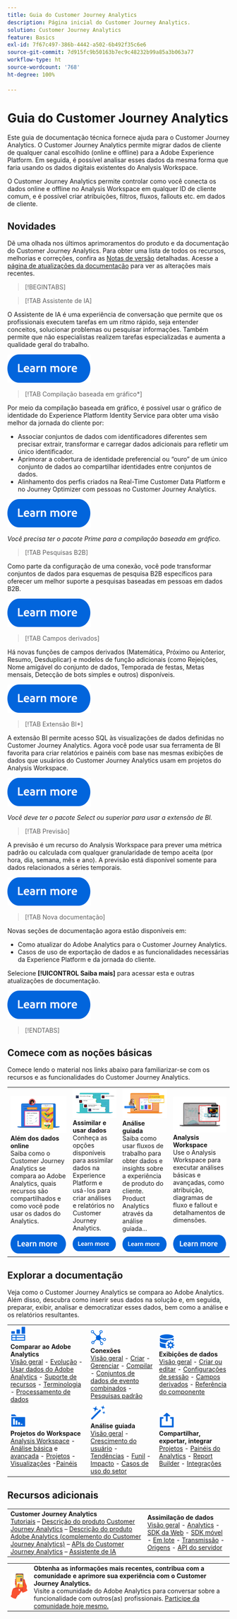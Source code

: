 ```yaml
---
title: Guia do Customer Journey Analytics
description: Página inicial do Customer Journey Analytics.
solution: Customer Journey Analytics
feature: Basics
exl-id: 7f67c497-386b-4442-a502-6b492f35c6e6
source-git-commit: 7d915fc9b50163b7ec9c48232b99a85a3b063a77
workflow-type: ht
source-wordcount: '768'
ht-degree: 100%

---
```


# Guia do Customer Journey Analytics

Este guia de documentação técnica fornece ajuda para o Customer Journey Analytics. O Customer Journey Analytics permite migrar dados de cliente de qualquer canal escolhido (online e offline) para a Adobe Experience Platform. Em seguida, é possível analisar esses dados da mesma forma que faria usando os dados digitais existentes do Analysis Workspace.

O Customer Journey Analytics permite controlar como você conecta os dados online e offline no Analysis Workspace em qualquer ID de cliente comum, e é possível criar atribuições, filtros, fluxos, fallouts etc. em dados de cliente.

## Novidades

Dê uma olhada nos últimos aprimoramentos do produto e da documentação do Customer Journey Analytics. Para obter uma lista de todos os recursos, melhorias e correções, confira as [Notas de versão](../release-notes/latest.md) detalhadas. Acesse a [página de atualizações da documentação](../release-notes/doc-changes.md) para ver as alterações mais recentes.

>[!BEGINTABS]

>[!TAB Assistente de IA]

O Assistente de IA é uma experiência de conversação que permite que os profissionais executem tarefas em um ritmo rápido, seja entender conceitos, solucionar problemas ou pesquisar informações. Também permite que não especialistas realizem tarefas especializadas e aumenta a qualidade geral do trabalho.

[![imagem](assets/learn-more-button.svg)](/help/ai-assistant.md)

>[!TAB Compilação baseada em gráfico*]

Por meio da compilação baseada em gráfico, é possível usar o gráfico de identidade do Experience Platform Identity Service para obter uma visão melhor da jornada do cliente por: <ul><li>Associar conjuntos de dados com identificadores diferentes sem precisar extrair, transformar e carregar dados adicionais para refletir um único identificador.</li> <li>Aprimorar a cobertura de identidade preferencial ou “ouro” de um único conjunto de dados ao compartilhar identidades entre conjuntos de dados.</li><li>Alinhamento dos perfis criados na Real-Time Customer Data Platform e no Journey Optimizer com pessoas no Customer Journey Analytics.</li></ul>

[![imagem](assets/learn-more-button.svg)](/help/stitching/overview.md#graph-based-stitching)

*_Você precisa ter o pacote Prime para a compilação baseada em gráfico._*

>[!TAB Pesquisas B2B]

Como parte da configuração de uma conexão, você pode transformar conjuntos de dados para esquemas de pesquisa B2B específicos para oferecer um melhor suporte a pesquisas baseadas em pessoas em dados B2B.

[![imagem](assets/learn-more-button.svg)](/help/connections/transform-datasets-b2b-lookups.md)

>[!TAB Campos derivados]

Há novas funções de campos derivados (Matemática, Próximo ou Anterior, Resumo, Desduplicar) e modelos de função adicionais (como Rejeições, Nome amigável do conjunto de dados, Temporada de festas, Metas mensais, Detecção de bots simples e outros) disponíveis.

[![imagem](assets/learn-more-button.svg)](/help/data-views/derived-fields/derived-fields.md)

>[!TAB Extensão BI*]

A extensão BI permite acesso SQL às visualizações de dados definidas no Customer Journey Analytics. Agora você pode usar sua ferramenta de BI favorita para criar relatórios e painéis com base nas mesmas exibições de dados que usuários do Customer Journey Analytics usam em projetos do Analysis Workspace.

[![imagem](assets/learn-more-button.svg)](/help/data-views/bi-extension.md)

*_Você deve ter o pacote Select ou superior para usar a extensão de BI._*


<!--
>[!TAB Improved Audience Publising] 

Audiences that are published from Customer Journey Analytics are now available in the new **Audiences** section in Adobe Experience Platform. Audiences are now available in Experience Platform seconds after they are published from Customer Journey Analytics. Improved sorting and filter options in Experience Platform for Customer Journey Analytics audiences. 

[![image](assets/learn-more-button.svg)](/help/components/audiences/publish.md)

-->

>[!TAB Previsão]

A previsão é um recurso do Analysis Workspace para prever uma métrica padrão ou calculada com qualquer granularidade de tempo aceita (por hora, dia, semana, mês e ano). A previsão está disponível somente para dados relacionados a séries temporais.

[![imagem](assets/learn-more-button.svg)](/help/analysis-workspace/c-forecast/forecasting.md)

>[!TAB Nova documentação]

Novas seções de documentação agora estão disponíveis em:<ul><li>Como atualizar do Adobe Analytics para o Customer Journey Analytics.</li><li>Casos de uso de exportação de dados e as funcionalidades necessárias da Experience Platform e da jornada do cliente. </li></ul>Selecione **[!UICONTROL Saiba mais]** para acessar esta e outras atualizações de documentação.

[![imagem](assets/learn-more-button.svg)](/help/release-notes/doc-changes.md)

>[!ENDTABS]

## Comece com as noções básicas

Comece lendo o material nos links abaixo para familiarizar-se com os recursos e as funcionalidades do Customer Journey Analytics.

<table style="table-layout:fixed">
  <tr style="border: 0;">
    <td>
    <a href="/help/getting-started/aa-vs-cja/overview.md"><img src="./assets/aa-vs-cja.png"></a>
    <div><strong>Além dos dados online</strong><br/>Saiba como o Customer Journey Analytics se compara ao Adobe Analytics, quais recursos são compartilhados e como você pode usar os dados do Analytics.</div>
    </td>
    <td>
    <a href="/help/data-ingestion/data-ingestion.md"><img src="./assets/data-ingestion.png"></a>
    <div><strong>Assimilar e usar dados</strong><br/>Conheça as opções disponíveis para assimilar dados na Experience Platform e usá-los para criar análises e relatórios no Customer Journey Analytics.</div>
    </td>
    <td>
    <a href="/help/guided-analysis/overview.md"><img src="./assets/product-analytics.png"></a>
    <div><strong>Análise guiada</strong><br/>Saiba como usar fluxos de trabalho para obter dados e insights sobre a experiência de produto do cliente. Product Analytics através da análise guiada...
    </div>
    </td>
    <td>
    <a href="/help/analysis-workspace/home.md"><img src="./assets/workspace.png"></a>
    <div><strong>Analysis Workspace</strong><br/>Use o Analysis Workspace para executar análises básicas e avançadas, como atribuição, diagramas de fluxo e fallout e detalhamentos de dimensões.</div>
    </td>
  </tr>
  <tr style="border: 0;">
    <td align="center"><a href="/help/getting-started/aa-vs-cja/overview.md"><img src="./assets/learn-more-button.svg"></a></td>
    <td align="center"><a href="/help/data-ingestion/data-ingestion.md"><img src="./assets/learn-more-button.svg"></a></td>
    <td align="center"><a href="/help/guided-analysis/overview.md"><img src="./assets/learn-more-button.svg"></a></td>
    <td align="center"><a href="/help/analysis-workspace/home.md"><img src="./assets/learn-more-button.svg"></a></td>
    </tr>
</table>


## Explorar a documentação

Veja como o Customer Journey Analytics se compara ao Adobe Analytics. Além disso, descubra como inserir seus dados na solução e, em seguida, preparar, exibir, analisar e democratizar esses dados, bem como a análise e os relatórios resultantes.

<table style="table-layout:fixed">
  <tr style="border: 0;">
    <td>
      <img src="./assets/analytics.svg" width="35px"><br/>
      <strong>Comparar ao Adobe Analytics</strong><br/><a href="/help/getting-started/aa-vs-cja/overview.md">Visão geral</a> - <a href="/help/getting-started/aa-to-cja.md">Evolução</a> - <a href="/help/getting-started/aa-vs-cja/aa-data-in-cja.md">Usar dados do Adobe Analytics</a> - <a href="/help/getting-started/aa-vs-cja/cja-aa.md">Suporte de recursos</a> - <a href="/help/getting-started/aa-vs-cja/terminology.md">Terminologia</a> - <a href="/help/getting-started/aa-vs-cja/data-processing-comparisons.md">Processamento de dados</a>
    </td>
    <td>
      <img src="./assets/connections.svg" width="35px"><br/>
      <strong>Conexões</strong><br/><a href="/help/connections/overview.md">Visão geral</a> - <a href="/help/connections/create-connection.md">Criar</a> - <a href="/help/connections/manage-connections.md">Gerenciar</a> - <a href="/help/stitching/overview.md">Compilar</a> - <a href="/help/connections/combined-dataset.md">Conjuntos de dados de evento combinados</a> - <a href="/help/connections/standard-lookups.md">Pesquisas padrão</a>
    </td>
     <td>
      <img src="./assets/dataviews.svg" width="35px"><br/>
      <strong>Exibições de dados</strong><br/><a href="/help/data-views/data-views.md">Visão geral</a> - <a href="/help/data-views/create-dataview.md">Criar ou editar</a> - <a href="/help/data-views/session-settings.md">Configurações de sessão</a> - <a href="/help/data-views/derived-fields/derived-fields.md">Campos derivados</a> - <a href="/help/data-views/component-reference.md">Referência do componente</a>
    </td>

</tr>
  <tr style="border: 0;">
    <td>
      <img src="./assets/workspace.svg" width="35px"><br/>
      <strong>Projetos do Workspace</strong><br/><a href="/help/analysis-workspace/home.md">Analysis Workspace</a> - <a href="/help/analysis-workspace/perform-basic-analysis.md">Análise básica</a> e <a href="/help/analysis-workspace/perform-adv-analysis.md">avançada</a> - <a href="/help/analysis-workspace/build-workspace-project/freeform-overview.md">Projetos</a> - <a href="/help/analysis-workspace/visualizations/freeform-analysis-visualizations.md">Visualizações</a> -<a href="/help/analysis-workspace/c-panels/freeform-panel.md">Painéis</a>
    </td>
    <td>
      <img src="./assets/guided-analysis.svg" width="35px"><br/>
      <strong>Análise guiada</strong><br/><a href="/help/guided-analysis/overview.md">Visão geral</a> - <a href="/help/guided-analysis/types/active.md">Crescimento do usuário</a> - <a href="/help/guided-analysis/types/usage.md">Tendências</a> - <a href="/help/guided-analysis/types/friction.md">Funil</a> - <a href="/help/guided-analysis/types/release.md">Impacto</a> - <a href="/help/guided-analysis/industry-use-cases.md">Casos de uso do setor</a>
    </td>
    <td>
      <img src="./assets/share.svg" width="35px"><br/>
      <strong>Compartilhar, exportar, integrar</strong><br/><a href="/help/analysis-workspace/curate-share/share-projects.md">Projetos</a> - <a href="/help/mobile-app/home.md">Painéis do Analytics</a> - <a href="/help/report-builder/report-buider-overview.md">Report Builder</a>  - <a href="/help/integrations/overview.md">Integrações</a>
    </td>
  </tr>
</table>

## Recursos adicionais

<table style="table-layout:fixed"><tr style="border: 0;">
<td><strong>Customer Journey Analytics</strong><br/>
<a href="https://experienceleague.adobe.com/pt-br/docs/customer-journey-analytics-learn/tutorials/overview" target="_blank">Tutoriais</a> – <a href="https://helpx.adobe.com/br/legal/product-descriptions/customer-journey-analytics.html" target="_blank">Descrição do produto Customer Journey Analytics</a> – <a href="https://helpx.adobe.com/br/legal/product-descriptions/adobe-analytics-addon-customer-journey-analytics.html" target="_blank">Descrição do produto Adobe Analytics (complemento do Customer Journey Analytics)</a> – <a href="https://developer.adobe.com/cja-apis/docs/" target="_blank">APIs do Customer Journey Analytics</a> – <a href="/help/ai-assistant.md">Assistente de IA</a>
</td>
<td><strong>Assimilação de dados</strong><br/><a href="/help/data-ingestion/data-ingestion.md">Visão geral</a> - <a href="/help/data-ingestion/analytics.md">Analytics</a> - <a href="/help/data-ingestion/aepwebsdk.md">SDK da Web</a> - <a href="/help/data-ingestion/aepmobilesdk.md">SDK móvel</a> - <a href="/help/data-ingestion/batch.md">Em lote</a> - <a href="/help/data-ingestion/streaming.md">Transmissão</a> - <a href="/help/data-ingestion/sources.md">Origens</a> - <a href="/help/data-ingestion/serverapi.md">API do servidor</a>
</td>
</tr>
</table>


<table style="table-layout:auto" class="tablelayout-is-fixed"><tbody><tr style="border: 0;"><td><img src="./assets/newsletter.png"></td><td>
<b>Obtenha as informações mais recentes, contribua com a comunidade e aprimore sua experiência com o Customer Journey Analytics.</b><br>Visite a comunidade do Adobe Analytics para conversar sobre a funcionalidade com outros(as) profissionais. <a href="https://experienceleaguecommunities.adobe.com/t5/adobe-analytics/ct-p/adobe-analytics-community?profile.language=pt">Participe da comunidade hoje mesmo.</a></td></tr></tbody></table>
